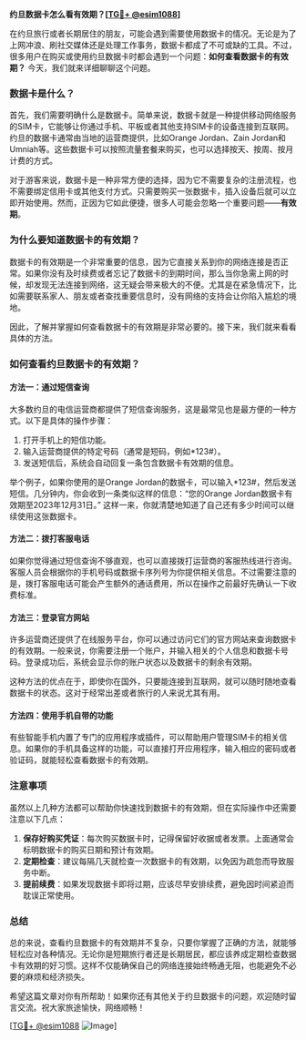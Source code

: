 **约旦数据卡怎么看有效期？[[TG💪+ @esim1088](https://t.me/s/esim1088)]**

在约旦旅行或者长期居住的朋友，可能会遇到需要使用数据卡的情况。无论是为了上网冲浪、刷社交媒体还是处理工作事务，数据卡都成了不可或缺的工具。不过，很多用户在购买或使用约旦数据卡时都会遇到一个问题：**如何查看数据卡的有效期？** 今天，我们就来详细聊聊这个问题。

### 数据卡是什么？

首先，我们需要明确什么是数据卡。简单来说，数据卡就是一种提供移动网络服务的SIM卡，它能够让你通过手机、平板或者其他支持SIM卡的设备连接到互联网。约旦的数据卡通常由当地的运营商提供，比如Orange Jordan、Zain Jordan和Umniah等。这些数据卡可以按照流量套餐来购买，也可以选择按天、按周、按月计费的方式。

对于游客来说，数据卡是一种非常方便的选择，因为它不需要复杂的注册流程，也不需要绑定信用卡或其他支付方式。只需要购买一张数据卡，插入设备后就可以立即开始使用。然而，正因为它如此便捷，很多人可能会忽略一个重要问题——**有效期**。

### 为什么要知道数据卡的有效期？

数据卡的有效期是一个非常重要的信息，因为它直接关系到你的网络连接是否正常。如果你没有及时续费或者忘记了数据卡的到期时间，那么当你急需上网的时候，却发现无法连接到网络，这无疑会带来极大的不便。尤其是在紧急情况下，比如需要联系家人、朋友或者查找重要信息时，没有网络的支持会让你陷入尴尬的境地。

因此，了解并掌握如何查看数据卡的有效期是非常必要的。接下来，我们就来看看具体的方法。

### 如何查看约旦数据卡的有效期？

#### 方法一：通过短信查询

大多数约旦的电信运营商都提供了短信查询服务，这是最常见也是最方便的一种方式。以下是具体的操作步骤：

1. 打开手机上的短信功能。
2. 输入运营商提供的特定号码（通常是短码，例如*123#）。
3. 发送短信后，系统会自动回复一条包含数据卡有效期的信息。

举个例子，如果你使用的是Orange Jordan的数据卡，可以输入*123#，然后发送短信。几分钟内，你会收到一条类似这样的信息：“您的Orange Jordan数据卡有效期至2023年12月31日。” 这样一来，你就清楚地知道了自己还有多少时间可以继续使用这张数据卡。

#### 方法二：拨打客服电话

如果你觉得通过短信查询不够直观，也可以直接拨打运营商的客服热线进行咨询。客服人员会根据你的手机号码或数据卡序列号为你提供相关信息。不过需要注意的是，拨打客服电话可能会产生额外的通话费用，所以在操作之前最好先确认一下收费标准。

#### 方法三：登录官方网站

许多运营商还提供了在线服务平台，你可以通过访问它们的官方网站来查询数据卡的有效期。一般来说，你需要注册一个账户，并输入相关的个人信息和数据卡号码。登录成功后，系统会显示你的账户状态以及数据卡的剩余有效期。

这种方法的优点在于，即使你在国外，只要能连接到互联网，就可以随时随地查看数据卡的状态。这对于经常出差或者旅行的人来说尤其有用。

#### 方法四：使用手机自带的功能

有些智能手机内置了专门的应用程序或插件，可以帮助用户管理SIM卡的相关信息。如果你的手机具备这样的功能，可以直接打开应用程序，输入相应的密码或者验证码，就能轻松查看数据卡的有效期。

### 注意事项

虽然以上几种方法都可以帮助你快速找到数据卡的有效期，但在实际操作中还需要注意以下几点：

1. **保存好购买凭证**：每次购买数据卡时，记得保留好收据或者发票。上面通常会标明数据卡的购买日期和预计有效期。
2. **定期检查**：建议每隔几天就检查一次数据卡的有效期，以免因为疏忽而导致服务中断。
3. **提前续费**：如果发现数据卡即将过期，应该尽早安排续费，避免因时间紧迫而耽误正常使用。

### 总结

总的来说，查看约旦数据卡的有效期并不复杂，只要你掌握了正确的方法，就能够轻松应对各种情况。无论你是短期旅行者还是长期居民，都应该养成定期检查数据卡有效期的好习惯。这样不仅能确保自己的网络连接始终畅通无阻，也能避免不必要的麻烦和经济损失。

希望这篇文章对你有所帮助！如果你还有其他关于约旦数据卡的问题，欢迎随时留言交流。祝大家旅途愉快，网络顺畅！

[[TG💪+ @esim1088](https://t.me/s/esim1088) ![Image](https://i.postimg.cc/4NQfJmqS/Snipaste-2025-05-13-00-14-12.png)]